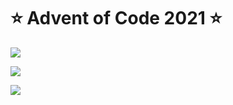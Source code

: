 # ⭐️ Advent of Code 2021 ⭐️

![](https://img.shields.io/badge/day%20📅-12-blue)
  
![](https://img.shields.io/badge/stars%20⭐-17-yellow)
  
![](https://img.shields.io/badge/days%20completed-8-red)
